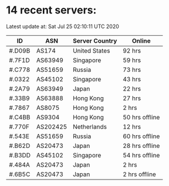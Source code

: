 # 14 recent servers:

Latest update at: Sat Jul 25 02:10:11 UTC 2020

| ID | ASN | Server Country | Online |
| -- | --- | -------------- | ------ |
| #.D09B | AS174 | United States | 92 hrs |
| #.7F1D | AS63949 | Singapore | 59 hrs |
| #.C778 | AS51659 | Russia | 73 hrs |
| #.0322 | AS45102 | Singapore | 43 hrs |
| #.2A79 | AS63949 | Japan | 22 hrs |
| #.33B9 | AS63888 | Hong Kong | 27 hrs |
| #.7867 | AS8075 | Hong Kong | 2 hrs |
| #.C4BB | AS9304 | Hong Kong | 50 hrs offline |
| #.770F | AS202425 | Netherlands | 12 hrs |
| #.543E | AS51659 | Russia | 60 hrs offline |
| #.B62D | AS20473 | Japan | 28 hrs offline |
| #.B3DD | AS45102 | Singapore | 54 hrs offline |
| #.484A | AS20473 | Japan | 2 hrs |
| #.6B5C | AS20473 | Japan | 2 hrs offline |

